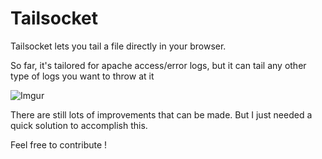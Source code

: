 # Tailsocket

Tailsocket lets you tail a file directly in your browser.

So far, it's tailored for apache access/error logs, but it can tail any other type of logs you want to throw at it

![Imgur](http://i.imgur.com/EDDWomk.png)

There are still lots of improvements that can be made. But I just needed a quick solution to accomplish this.

Feel free to contribute !

